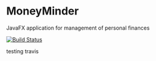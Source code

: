 # MoneyMinder
JavaFX application for management of personal finances

[![Build Status](https://travis-ci.com/jaamn/MoneyMinder.svg?branch=master)](https://travis-ci.com/jaamn/MoneyMinder)

testing travis

